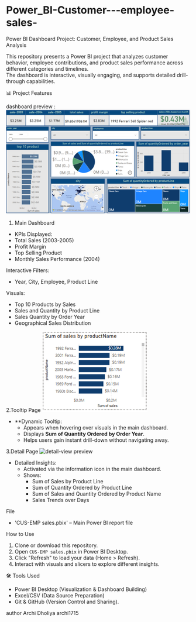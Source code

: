 # Power_BI-Customer---employee-sales-
Power BI Dashboard Project: Customer, Employee, and Product Sales Analysis

This repository presents a Power BI project that analyzes customer behavior, employee contributions, and product sales performance across different categories and timelines.  
The dashboard is interactive, visually engaging, and supports detailed drill-through capabilities.

📊 Project Features

dashboard preview :
![dashboard preview ](./image/M-Dashboard.png)

 1. Main Dashboard 
  - KPIs Displayed:  
  - Total Sales (2003-2005)
  - Profit Margin
  - Top Selling Product
  - Monthly Sales Performance (2004)


Interactive Filters:  
  - Year, City, Employee, Product Line
  
Visuals: 
  - Top 10 Products by Sales
  - Sales and Quantity by Product Line 
  - Sales Quantity by Order Year 
  - Geographical Sales Distribution 


2.Tooltip Page
![tooltip preview ](./image/tooltip.png)

- **Dynamic Tooltip: 
  - Appears when hovering over visuals in the main dashboard.
  - Displays **Sum of Quantity Ordered by Order Year**.
  - Helps users gain instant drill-down without navigating away.


3.Detail Page 
![detail-view preview ](./image/detailview.png)

- Detailed Insights:  
  - Activated via the information icon in the main dashboard.
  - Shows:
    - Sum of Sales by Product Line
    - Sum of Quantity Ordered by Product Line
    - Sum of Sales and Quantity Ordered by Product Name
    - Sales Trends over Days

File

- 'CUS-EMP sales.pbix' – Main Power BI report file

How to Use

1. Clone or download this repository.
2. Open `CUS-EMP sales.pbix` in Power BI Desktop.
3. Click "Refresh" to load your data (Home > Refresh).
4. Interact with visuals and slicers to explore different insights.



🛠 Tools Used
- Power BI Desktop (Visualization & Dashboard Building)
- Excel/CSV (Data Source Preparation)
- Git & GitHub (Version Control and Sharing).


author
Archi Dholiya 
archi1715

